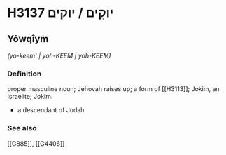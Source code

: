 # H3137 יוֹקִים / יוקים

## Yôwqîym

_(yo-keem' | yoh-KEEM | yoh-KEEM)_

### Definition

proper masculine noun; Jehovah raises up; a form of [[H3113]]; Jokim, an Israelite; Jokim.

- a descendant of Judah
### See also

[[G885]], [[G4406]]

